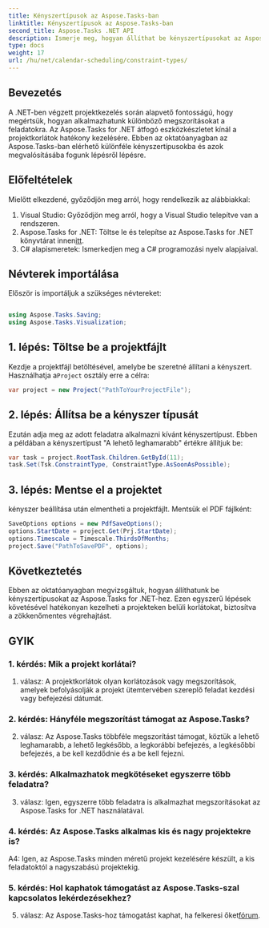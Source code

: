 ```yaml
---
title: Kényszertípusok az Aspose.Tasks-ban
linktitle: Kényszertípusok az Aspose.Tasks-ban
second_title: Aspose.Tasks .NET API
description: Ismerje meg, hogyan állíthat be kényszertípusokat az Aspose.Tasks for .NET-ben a projekt ütemezésének hatékony kezeléséhez.
type: docs
weight: 17
url: /hu/net/calendar-scheduling/constraint-types/
---
```

## Bevezetés

A .NET-ben végzett projektkezelés során alapvető fontosságú, hogy megértsük, hogyan alkalmazhatunk különböző megszorításokat a feladatokra. Az Aspose.Tasks for .NET átfogó eszközkészletet kínál a projektkorlátok hatékony kezelésére. Ebben az oktatóanyagban az Aspose.Tasks-ban elérhető különféle kényszertípusokba és azok megvalósításába fogunk lépésről lépésre.

## Előfeltételek

Mielőtt elkezdené, győződjön meg arról, hogy rendelkezik az alábbiakkal:

1. Visual Studio: Győződjön meg arról, hogy a Visual Studio telepítve van a rendszeren.
2.  Aspose.Tasks for .NET: Töltse le és telepítse az Aspose.Tasks for .NET könyvtárat innen[itt](https://releases.aspose.com/tasks/net/).
3. C# alapismeretek: Ismerkedjen meg a C# programozási nyelv alapjaival.

## Névterek importálása

Először is importáljuk a szükséges névtereket:

```csharp

using Aspose.Tasks.Saving;
using Aspose.Tasks.Visualization;

```

## 1. lépés: Töltse be a projektfájlt

 Kezdje a projektfájl betöltésével, amelybe be szeretné állítani a kényszert. Használhatja a`Project` osztály erre a célra:

```csharp
var project = new Project("PathToYourProjectFile");
```

## 2. lépés: Állítsa be a kényszer típusát

Ezután adja meg az adott feladatra alkalmazni kívánt kényszertípust. Ebben a példában a kényszertípust "A lehető leghamarabb" értékre állítjuk be:

```csharp
var task = project.RootTask.Children.GetById(11);
task.Set(Tsk.ConstraintType, ConstraintType.AsSoonAsPossible);
```

## 3. lépés: Mentse el a projektet

kényszer beállítása után elmentheti a projektfájlt. Mentsük el PDF fájlként:

```csharp
SaveOptions options = new PdfSaveOptions();
options.StartDate = project.Get(Prj.StartDate);
options.Timescale = Timescale.ThirdsOfMonths;
project.Save("PathToSavePDF", options);
```

## Következtetés

Ebben az oktatóanyagban megvizsgáltuk, hogyan állíthatunk be kényszertípusokat az Aspose.Tasks for .NET-hez. Ezen egyszerű lépések követésével hatékonyan kezelheti a projekteken belüli korlátokat, biztosítva a zökkenőmentes végrehajtást.

## GYIK

### 1. kérdés: Mik a projekt korlátai?

1. válasz: A projektkorlátok olyan korlátozások vagy megszorítások, amelyek befolyásolják a projekt ütemtervében szereplő feladat kezdési vagy befejezési dátumát.

### 2. kérdés: Hányféle megszorítást támogat az Aspose.Tasks?

2. válasz: Az Aspose.Tasks többféle megszorítást támogat, köztük a lehető leghamarabb, a lehető legkésőbb, a legkorábbi befejezés, a legkésőbbi befejezés, a be kell kezdődnie és a be kell fejezni.

### 3. kérdés: Alkalmazhatok megkötéseket egyszerre több feladatra?

3. válasz: Igen, egyszerre több feladatra is alkalmazhat megszorításokat az Aspose.Tasks for .NET használatával.

### 4. kérdés: Az Aspose.Tasks alkalmas kis és nagy projektekre is?

A4: Igen, az Aspose.Tasks minden méretű projekt kezelésére készült, a kis feladatoktól a nagyszabású projektekig.

### 5. kérdés: Hol kaphatok támogatást az Aspose.Tasks-szal kapcsolatos lekérdezésekhez?

 5. válasz: Az Aspose.Tasks-hoz támogatást kaphat, ha felkeresi őket[fórum](https://forum.aspose.com/c/tasks/15).